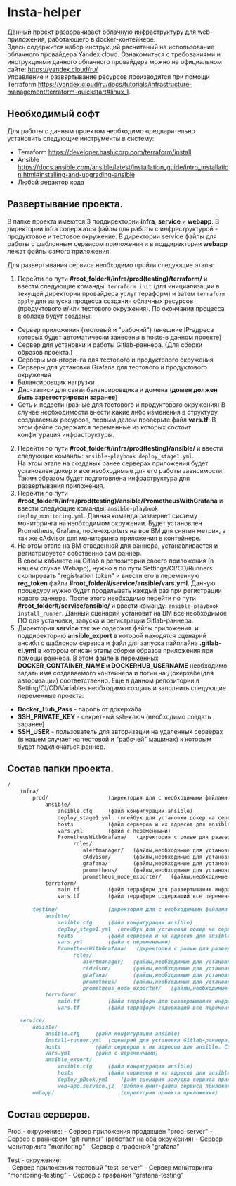 # Insta-helper
Данный проект разворачивает облачную инфраструктуру для web-приложения, работающего в docker-контейнере.  
Здесь содержится набор инструкций расчитаный на использование облачного провайдера Yandex cloud. Ознакомиться с требованиями и инструкциями данного облачного провайдера можно на официальном сайте: <https://yandex.cloud/ru/>  
Управление и развертывание ресурсов производится при помощи Terraform <https://yandex.cloud/ru/docs/tutorials/infrastructure-management/terraform-quickstart#linux_1>.

## Необходимый софт
Для работы с данным проектом необходимо предварительно установить следующие инструменты в систему:
 - Terraform <https://developer.hashicorp.com/terraform/install>
 - Ansible <https://docs.ansible.com/ansible/latest/installation_guide/intro_installation.html#installing-and-upgrading-ansible>
 - Любой редактор кода 

## Развертывание проекта. 
В папке проекта имеются 3 поддиректории **infra**, **service** и **webapp**. В директории infra содержатся файлы для работы с инфраструктурой - продуктовое и тестовое окружение. В директории service файлы для работы с шаблонным сервисом приложения и в поддиректории **webapp** лежат файлы самого приложения.

Для развертывания сервиса необходимо пройти следующие этапы:
1. Перейти по пути **#root_folder#/infra/prod(testing)/terraform/** и ввести следующие команды: `terraform init` (для инициализации в текущей директории провайдера услуг тераформ) и затем `terraform apply` для запуска процесса создания облачных ресурсов (продуктового и/или тестового окружения). 
По окончании процесса в облаке будут созданы:  
- Сервер приложения (тестовый и "рабочий") (внешние IP-адреса которых будет автоматически занесены в hosts-в данном проекте)
- Сервер для установки и работы Gitlab-раннера. (Для сборки образов проекта.)
- Серверы мониторинга для тестового и продуктового окружения
- Серверы для установки Grafana для тестового и продуктового окружения
- Балансировщик нагрузки
- Днс-записи для связи балансировщика и домена (**домен должен быть зарегестрирован заранее**)
- Сеть и подсети (разные для тестового и продуктового окружения)
В случае необходимости внести какие либо изменения в структуру создаваемых ресурсов, первым делом проверьте файл **vars.tf**. В этом файле содержатся переменные из которых состоит конфигурация инфраструктуры.  
2. Перейти по пути **#root_folder#/infra/prod(testing)/ansible/** и ввести следующие команды: `ansible-playbook deploy_stage1.yml`.  
На этом этапе на созданых ранее серверах приложения будет установлен докер и все необходимые для его работы зависимости.  
Таким образом будет подготовлена инфраструктура для развертывания приложения.
3. Перейти по пути **#root_folder#/infra/prod(testing)/ansible/PrometheusWithGrafana** и ввести следующие команды: `ansible-playbook deploy_monitoring.yml`. Данная команда развернет систему мониторинга на необходимом окружении. Будет установлен Prometheus, Grafana, node-exporters на все ВМ для снятия метрик, а так же cAdvisor для мониторинга приложения в контейнере.
4. На этом этапе на ВМ отведенной для раннера, устанавливается и регистрируется собственно сам раннер.  
В своем кабинете на Gitlab в репозитории своего приложения (в нашем случае Webapp), нужно в по пути Settings/CI/CD/Runners скопировать "registration token" и внести его в переменную **reg_token** файла **#root_folder#/service/ansible/vars.yml**. Данную процедуру нужно будет проделывать каждый раз при регистрации нового раннера. После этого необходимо перейти по пути **#root_folder#/service/ansible/** и ввести команду: `ansible-playbook install_runner`. Данный сценарий установит на ВМ все необходимое ПО для установки, запуска и регистрации Gitlab-раннера. 
4. Директория **service** так же содержит файлы приложения, и поддиректорию **ansible_export** в которой находятся сценарий ансибл с шаблоном сервиса и файл для запуска пайплайна **.gitlab-ci.yml** в котором описан этапы сборки образов приложения при помощи раннера. В этом файле в переменных **DOCKER_CONTAINER_NAME и DOCKERHUB_USERNAME** необходимо задать имя создаваемого контейнера и логин на Докерхабе(для авторизации) соответственно.
 Еще в данном репозитории в Setting/CI/CD/Variables необходимо создать и заполнить следующие переменные проекта:
 - **Docker_Hub_Pass** - пароль от докерхаба
 - **SSH_PRIVATE_KEY** - секретный ssh-ключ (необходимо создать заранее) 
 - **SSH_USER** - пользователь для авторизации на удаленных серверах (в нашем случает на тестовой и "рабочей" машинах) к которым будет подключаться раннер.


## Состав папки проекта.
``` markdown
/  
    infra/
        prod/                   (директория для с необходимыми файлами для развертывания продуктового окружения)
            ansible/  
                ansible.cfg     (файл конфигурации ansible)  
                deploy_stage1.yml  (плейбук для установки докер на сервер приложения)  
                hosts           (файл серверов и их адресов для ansible. Создается автоматически терраформом)  
                vars.yml        (файл с переменными)
                PrometheusWithGrafana/   (директория с ролью для развертывания мониторинга)
                     roles/
                        alertmanager/   (файлы,необходимые для установки менеджера уведомлений)
                        cAdvisor/       (файлы,необходимые для установки cAdvisor)
                        grafana/        (файлы,необходимые для установки Графаны)
                        prometheus/     (файлы,необходимые для установки Прометеуса)
                        prometheus_node_exporter/   (файлы,необходимые для установки нодэкспортеров)
            terraform/  
                main.tf         (файл терраформ для развертывания инфраструктуры)  
                vars.tf         (файл терраформ содержащий все переменные)  
        
        testing/                (директория для с необходимыми файлами для развертывания тестового окружения)
            ansible/  
                ansible.cfg     (файл конфигурации ansible)  
                deploy_stage1.yml  (плейбук для установки докер на сервер приложения)  
                hosts           (файл серверов и их адресов для ansible. Создается автоматически терраформом)  
                vars.yml        (файл с переменными)
                PrometheusWithGrafana/   (директория с ролью для развертывания мониторинга)
                     roles/
                        alertmanager/   (файлы,необходимые для установки менеджера уведомлений)
                        cAdvisor/       (файлы,необходимые для установки cAdvisor)
                        grafana/        (файлы,необходимые для установки Графаны)
                        prometheus/     (файлы,необходимые для установки Прометеуса)
                        prometheus_node_exporter/   (файлы,необходимые для установки нодэкспортеров)
            terraform/  
                main.tf         (файл терраформ для развертывания инфраструктуры)  
                vars.tf         (файл терраформ содержащий все переменные) 

    service/  
        ansible/  
            ansible.cfg     (файл конфигурации ansible)  
            install-runner.yml  (сценарий для установки Gitlab-раннера)  
            hosts           (файл серверов и их адресов для ansible. Создается автоматически терраформом)  
            vars.yml        (файл с переменными)  
            ansible_export/
                ansible.cfg     (файл конфигурации ansible)
                hosts           (файл серверов и их адресов для ansible. Создается автоматически терраформом) 
                deploy_pBook.yml    (файл сценария запуска сервиса приложения)
                web-app.service.j2  (Шаблон юнит-файла сервиса приложения)
        webapp/                     (директория проекта приложения)        

```
## Состав серверов.
Prod - окружение:
    - Сервер приложения продакшен "prod-server"
    - Сервер с раннером "git-runner" (работает на оба окружения)
    - Сервер мониторинга "monitoring"
    - Сервер  с графаной "grafana"

Test - окружение:    
    - Сервер приложения тестовый "test-server"
    - Сервер мониторинга "monitoring-testing"
    - Сервер  с графаной "grafana-testing"